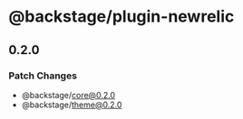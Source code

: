 # @backstage/plugin-newrelic

## 0.2.0

### Patch Changes

- @backstage/core@0.2.0
- @backstage/theme@0.2.0
